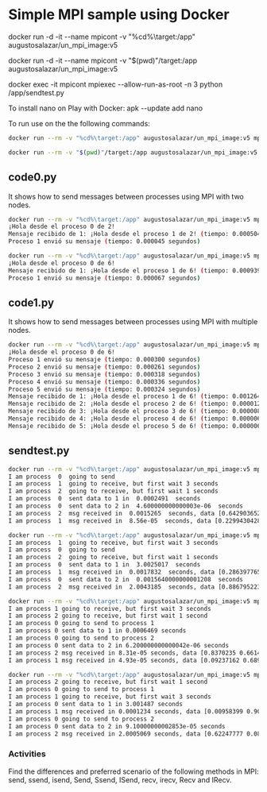 # Simple MPI sample using Docker

docker run -d -it --name mpicont -v "%cd%\target:/app" augustosalazar/un_mpi_image:v5

docker run -d -it --name mpicont -v "$(pwd)"/target:/app augustosalazar/un_mpi_image:v5

docker exec -it mpicont mpiexec --allow-run-as-root -n 3 python /app/sendtest.py

To install nano on Play with Docker:
apk --update add nano

To run use on the the following commands:

```bash
docker run --rm -v "%cd%\target:/app" augustosalazar/un_mpi_image:v5 mpiexec --allow-run-as-root -n 3 python /app/code0.py
```

```bash
docker run --rm -v "$(pwd)"/target:/app augustosalazar/un_mpi_image:v5 mpiexec --allow-run-as-root -n 3 python /app/code0.py
```

## code0.py

It shows how to send messages between processes using MPI with two nodes.

```bash
docker run --rm -v "%cd%\target:/app" augustosalazar/un_mpi_image:v5 mpiexec --allow-run-as-root -n 2 python /app/code0.py
¡Hola desde el proceso 0 de 2!
Mensaje recibido de 1: ¡Hola desde el proceso 1 de 2! (tiempo: 0.000504 segundos)
Proceso 1 envió su mensaje (tiempo: 0.000045 segundos)
```

```bash
docker run --rm -v "%cd%\target:/app" augustosalazar/un_mpi_image:v5 mpiexec --allow-run-as-root -n 6 python /app/code0.py
¡Hola desde el proceso 0 de 6!
Mensaje recibido de 1: ¡Hola desde el proceso 1 de 6! (tiempo: 0.000939 segundos)
Proceso 1 envió su mensaje (tiempo: 0.000067 segundos)
```

## code1.py

It shows how to send messages between processes using MPI with multiple nodes.

```bash
docker run --rm -v "%cd%\target:/app" augustosalazar/un_mpi_image:v5 mpiexec --allow-run-as-root -n 6 python /app/code1.py
¡Hola desde el proceso 0 de 6!
Proceso 1 envió su mensaje (tiempo: 0.000300 segundos)
Proceso 2 envió su mensaje (tiempo: 0.000261 segundos)
Proceso 3 envió su mensaje (tiempo: 0.000318 segundos)
Proceso 4 envió su mensaje (tiempo: 0.000336 segundos)
Proceso 5 envió su mensaje (tiempo: 0.000324 segundos)
Mensaje recibido de 1: ¡Hola desde el proceso 1 de 6! (tiempo: 0.001264 segundos)
Mensaje recibido de 2: ¡Hola desde el proceso 2 de 6! (tiempo: 0.000012 segundos)
Mensaje recibido de 3: ¡Hola desde el proceso 3 de 6! (tiempo: 0.000008 segundos)
Mensaje recibido de 4: ¡Hola desde el proceso 4 de 6! (tiempo: 0.000006 segundos)
Mensaje recibido de 5: ¡Hola desde el proceso 5 de 6! (tiempo: 0.000006 segundos)
```

## sendtest.py

```bash
docker run --rm -v "%cd%\target:/app" augustosalazar/un_mpi_image:v5 mpiexec --allow-run-as-root -n 3 python /app/sendtest.py
I am process  0  going to send
I am process  1  going to receive, but first wait 3 seconds
I am process  2  going to receive, but first wait 1 seconds
I am process  0  sent data to 1 in  0.0002491  seconds
I am process  0  sent data to 2 in  4.600000000000003e-06  seconds
I am process  2  msg received in  0.0015265  seconds, data [0.6429036524183926, 0.9811815650821261, 0.8000203378671583]
I am process  1  msg received in  8.56e-05  seconds, data [0.22994304284939338, 0.44943814413441063, 0.6145883308445463]
```

```bash
docker run --rm -v "%cd%\target:/app" augustosalazar/un_mpi_image:v5 mpiexec --allow-run-as-root -n 3 python /app/sendtest.py 40000
I am process  1  going to receive, but first wait 3 seconds
I am process  0  going to send
I am process  2  going to receive, but first wait 1 seconds
I am process  0  sent data to 1 in  3.0025017  seconds
I am process  1  msg received in  0.0017832  seconds, data [0.2863977651541396, 0.19195655096407283, 0.9102918770372733]
I am process  0  sent data to 2 in  0.0015640000000001208  seconds
I am process  2  msg received in  2.0043185  seconds, data [0.8867952239532707, 0.07933763012857642, 0.8283312684907489]
```

```bash
docker run --rm -v "%cd%\target:/app" augustosalazar/un_mpi_image:v5 mpiexec --allow-run-as-root -n 3 python /app/lowLevelSendTest.py
I am process 1 going to receive, but first wait 3 seconds
I am process 2 going to receive, but first wait 1 second
I am process 0 going to send to process 1
I am process 0 sent data to 1 in 0.0006469 seconds
I am process 0 going to send to process 2
I am process 0 sent data to 2 in 6.200000000000042e-06 seconds
I am process 2 msg received in 8.31e-05 seconds, data [0.8370235 0.661478  0.6755458]
I am process 1 msg received in 4.93e-05 seconds, data [0.09237162 0.6890432  0.9405974 ]
```

```bash
docker run --rm -v "%cd%\target:/app" augustosalazar/un_mpi_image:v5 mpiexec --allow-run-as-root -n 3 python /app/lowLevelSendTest.py 40000
I am process 2 going to receive, but first wait 1 second
I am process 0 going to send to process 1
I am process 1 going to receive, but first wait 3 seconds
I am process 0 sent data to 1 in 3.001487 seconds
I am process 1 msg received in 0.0001234 seconds, data [0.00958399 0.9023033  0.9253317 ]
I am process 0 going to send to process 2
I am process 0 sent data to 2 in 9.10000000002853e-05 seconds
I am process 2 msg received in 2.0005069 seconds, data [0.62247777 0.0890263  0.17499022]
```

### Activities

Find the differences and preferred scenario of the following methods in MPI: send, ssend, isend, Send, Ssend, ISend, recv, irecv, Recv and IRecv.